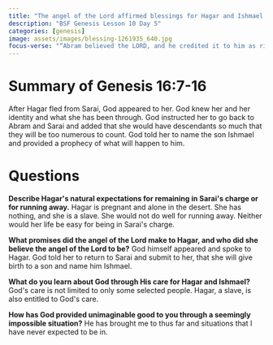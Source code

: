```yaml
---
title: "The angel of the Lord affirmed blessings for Hagar and Ishmael."
description: "BSF Genesis Lesson 10 Day 5"
categories: [genesis]
image: assets/images/blessing-1261935_640.jpg
focus-verse: "“Abram believed the LORD, and he credited it to him as righteousness.” – Genesis 15:6"
---
```


# Summary of Genesis 16:7-16

After Hagar fled from Sarai, God appeared to her. God knew her and her identity and what she has been through. God instructed her to go back to Abram and Sarai and added that she would have descendants so much that they will be too numerous to count. God told her to name the son Ishmael and provided a prophecy of what will happen to him. 

# Questions

**Describe Hagar's natural expectations for remaining in Sarai's charge or for running away.** Hagar is pregnant and alone in the desert. She has nothing, and she is a slave. She would not do well for running away. Neither would her life be easy for being in Sarai's charge.

**What promises did the angel of the Lord make to Hagar, and who did she believe the angel of the Lord to be?** God himself appeared and spoke to Hagar. God told her to return to Sarai and submit to her, that she will give birth to a son and name him Ishmael.

**What do you learn about God through His care for Hagar and Ishmael?** God's care is not limited to only some selected people. Hagar, a slave, is also entitled to God's care. 

**How has God provided unimaginable good to you through a seemingly impossible situation?** He has brought me to thus far and situations that I have never expected to be in.